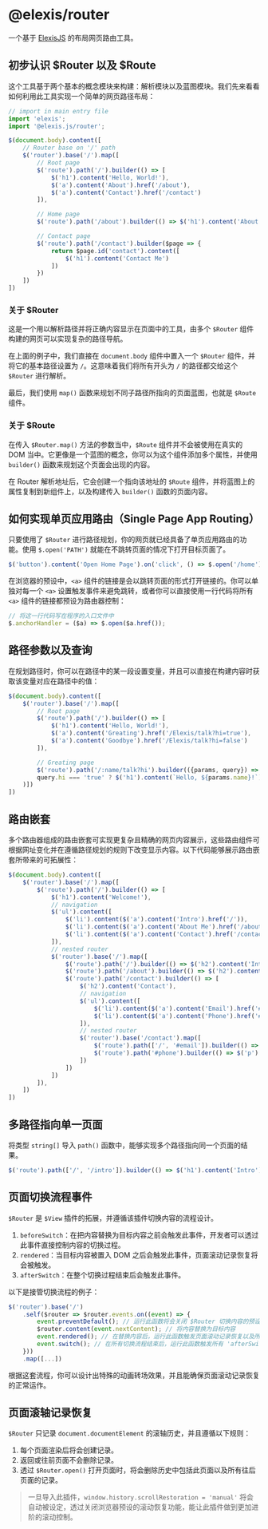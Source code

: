# @elexis/router
一个基于 [ElexisJS](https://github.com/defaultkavy-dev/elexis) 的布局网页路由工具。

## 初步认识 $Router 以及 $Route
这个工具基于两个基本的概念模块来构建：解析模块以及蓝图模块。我们先来看看如何利用此工具实现一个简单的网页路径布局：
```ts
// import in main entry file
import 'elexis';
import '@elexis.js/router';

$(document.body).content([
    // Router base on '/' path
    $('router').base('/').map([
        // Root page
        $('route').path('/').builder(() => [
            $('h1').content('Hello, World!'),
            $('a').content('About').href('/about'),
            $('a').content('Contact').href('/contact')
        ]),

        // Home page
        $('route').path('/about').builder(() => $('h1').content('About Me')),

        // Contact page
        $('route').path('/contact').builder($page => {
            return $page.id('contact').content([
                $('h1').content('Contact Me')
            ])
        })
    ])
])
```
### 关于 $Router
这是一个用以解析路径并将正确内容显示在页面中的工具，由多个 `$Router` 组件构建的网页可以实现复杂的路径导航。

在上面的例子中，我们直接在 `document.body` 组件中置入一个 `$Router` 组件，并将它的基本路径设置为 `/`。这意味着我们将所有开头为 `/` 的路径都交给这个 `$Router` 进行解析。

最后，我们使用 `map()` 函数来规划不同子路径所指向的页面蓝图，也就是 `$Route` 组件。

### 关于 $Route
在传入 `$Router.map()` 方法的参数当中，`$Route` 组件并不会被使用在真实的 DOM 当中。它更像是一个蓝图的概念，你可以为这个组件添加多个属性，并使用 `builder()` 函数来规划这个页面会出现的内容。

在 Router 解析地址后，它会创建一个指向该地址的 `$Route` 组件，并将蓝图上的属性复制到新组件上，以及构建传入 `builder()` 函数的页面内容。

## 如何实现单页应用路由（Single Page App Routing）
只要使用了 `$Router` 进行路径规划，你的网页就已经具备了单页应用路由的功能。使用 `$.open('PATH')` 就能在不跳转页面的情况下打开目标页面了。
```ts
$('button').content('Open Home Page').on('click', () => $.open('/home'))
```
在浏览器的预设中，`<a>` 组件的链接是会以跳转页面的形式打开链接的。你可以单独对每一个 `<a>` 设置触发事件来避免跳转，或者你可以直接使用一行代码将所有 `<a>` 组件的链接都预设为路由器控制：
```ts
// 将这一行代码写在程序的入口文件中
$.anchorHandler = ($a) => $.open($a.href());
```

## 路径参数以及查询
在规划路径时，你可以在路径中的某一段设置变量，并且可以直接在构建内容时获取该变量对应在路径中的值：
```ts
$(document.body).content([
    $('router').base('/').map([
        // Root page
        $('route').path('/').builder(() => [
            $('h1').content('Hello, World!'),
            $('a').content('Greating').href('/Elexis/talk?hi=true'),
            $('a').content('Goodbye').href('/Elexis/talk?hi=false')
        ]),

        // Greating page
        $('route').path('/:name/talk?hi').builder(({params, query}) => 
        query.hi === 'true' ? $('h1').content(`Hello, ${params.name}!`) : $('h1').content(`Goodbye, ${params.name}!`) 
    )])
])
```

## 路由嵌套
多个路由器组成的路由嵌套可实现更复杂且精确的网页内容展示，这些路由组件可根据网址变化并在遵循路径规划的规则下改变显示内容。以下代码能够展示路由嵌套所带来的可拓展性：
```ts
$(document.body).content([
    $('router').base('/').map([
        $('route').path('/').builder(() => [
            $('h1').content('Welcome!'),
            // navigation
            $('ul').content([
                $('li').content($('a').content('Intro').href('/')),
                $('li').content($('a').content('About Me').href('/about')),
                $('li').content($('a').content('Contact').href('/contact'))
            ]),
            // nested router
            $('router').base('/').map([
                $('route').path('/').builder(() => $('h2').content('Intro')),
                $('route').path('/about').builder(() => $('h2').content('About')),
                $('route').path('/contact').builder(() => [
                    $('h2').content('Contact'),
                    // navigation
                    $('ul').content([
                        $('li').content($('a').content('Email').href('#email')),
                        $('li').content($('a').content('Phone').href('#phone')),
                    ]),
                    // nested router
                    $('router').base('/contact').map([
                        $('route').path(['/', '#email']).builder(() => $('p').content('elexis@example.com')),
                        $('route').path('#phone').builder(() => $('p').content('012-456789')),
                    ])
                ])
            ])
        ]),
    ])
])
```

## 多路径指向单一页面
将类型 `string[]` 导入 `path()` 函数中，能够实现多个路径指向同一个页面的结果。
```ts
$('route').path(['/', '/intro']).builder(() => $('h1').content('Intro'));
```

## 页面切换流程事件
`$Router` 是 `$View` 插件的拓展，并遵循该插件切换内容的流程设计。
1. `beforeSwitch`：在把内容替换为目标内容之前会触发此事件，开发者可以透过此事件直接控制内容的切换过程。
2. `rendered`：当目标内容被置入 DOM 之后会触发此事件，页面滚动记录恢复将会被触发。
3. `afterSwitch`：在整个切换过程结束后会触发此事件。

以下是接管切换流程的例子：
```ts
$('router').base('/')
    .self($router => $router.events.on((event) => {
        event.preventDefault(); // 运行此函数将会关闭 $Router 切换内容的预设行为
        $router.content(event.nextContent); // 将内容替换为目标内容
        event.rendered(); // 在替换内容后，运行此函数触发页面滚动记录恢复以及所有 'rendered' 事件
        event.switch(); // 在所有切换流程结束后，运行此函数触发所有 'afterSwitch' 事件
    }))
    .map([...])
```
根据这套流程，你可以设计出特殊的动画转场效果，并且能确保页面滚动记录恢复的正常运作。

## 页面滚轴记录恢复
`$Router` 只记录 `document.documentElement` 的滚轴历史，并且遵循以下规则：
1. 每个页面渲染后将会创建记录。
2. 返回或往前页面不会删除记录。
3. 透过 `$Router.open()` 打开页面时，将会删除历史中包括此页面以及所有往后页面的记录。
> 一旦导入此插件，`window.history.scrollRestoration = 'manual'` 将会自动被设定，透过关闭浏览器预设的滚动恢复功能，能让此插件做到更加进阶的滚动控制。